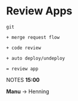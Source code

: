 #   Review Apps<!-- .element: class="fragment shrink" data-fragment-index="1" -->

`git`<!-- .element: class="fragment" data-fragment-index="1" -->

`+ merge request flow`<!-- .element: class="fragment" data-fragment-index="2" -->

`+ code review`<!-- .element: class="fragment" data-fragment-index="3" -->

`+ auto deploy/undeploy`<!-- .element: class="fragment" data-fragment-index="4" -->

`= review app`<!-- .element: class="fragment" data-fragment-index="5" -->

NOTES
**15:00**

**Manu** -> Henning

